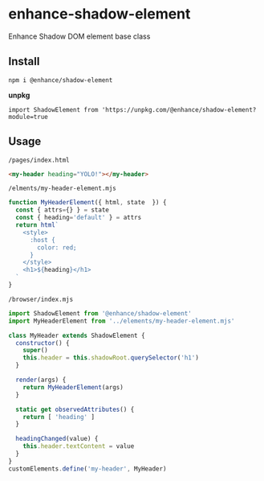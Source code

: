 # enhance-shadow-element
Enhance Shadow DOM element base class

## Install

`npm i @enhance/shadow-element`

**unpkg**

`import ShadowElement from 'https://unpkg.com/@enhance/shadow-element?module=true`

## Usage

`/pages/index.html`

```html
<my-header heading="YOLO!"></my-header>
```

`/elments/my-header-element.mjs`

```javascript
function MyHeaderElement({ html, state  }) {
  const { attrs={} } = state
  const { heading='default' } = attrs
  return html`
    <style>
      :host {
        color: red;
      }
    </style>
    <h1>${heading}</h1>
  `
}
```

`/browser/index.mjs`

```javascript
import ShadowElement from '@enhance/shadow-element'
import MyHeaderElement from '../elements/my-header-element.mjs'

class MyHeader extends ShadowElement {
  constructor() {
    super()
    this.header = this.shadowRoot.querySelector('h1')
  }

  render(args) {
    return MyHeaderElement(args)
  }

  static get observedAttributes() {
    return [ 'heading' ]
  }

  headingChanged(value) {
    this.header.textContent = value
  }
}
customElements.define('my-header', MyHeader)
```
